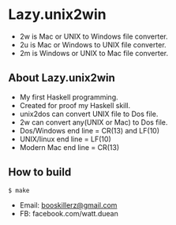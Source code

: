 # Lazy.unix2win
- 2w is Mac or UNIX to Windows file converter.
- 2u is Mac or Windows to UNIX file converter.
- 2m is Windows or UNIX to Mac file converter.

## About Lazy.unix2win
- My first Haskell programming.
- Created for proof my Haskell skill.
- unix2dos can convert UNIX file to Dos file.
- 2w can convert any(UNIX or Mac) to Dos file.
- Dos/Windows end line = CR(13) and LF(10)
- UNIX/linux end line = LF(10)
- Modern Mac end line = CR(13)

## How to build
```sh
$ make
```


- Email: booskillerz@gmail.com
- FB: facebook.com/watt.duean